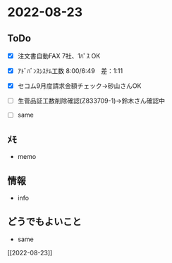 # 2022-08-23

## ToDo
- [x] 注文書自動FAX 7社、1ﾊﾟｽ OK
- [x] ｱﾄﾞﾊﾞﾝｽｼｽﾃﾑ工数 8:00/6:49　差：1:11
- [x] セコム9月度請求金額チェック→砂山さんOK
- [ ] 生菅品証工数削除確認(Z833709-1)→鈴木さん確認中
- [ ] same


## ﾒﾓ
- memo


## 情報
- info


## どうでもよいこと
- same


[[2022-08-23]]

